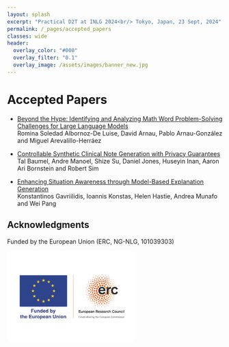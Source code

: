 ```yaml
---
layout: splash
excerpt: "Practical D2T at INLG 2024<br/> Tokyo, Japan, 23 Sept, 2024"
permalink: /_pages/accepted_papers
classes: wide
header:
  overlay_color: "#000"
  overlay_filter: "0.1"
  overlay_image: /assets/images/banner_new.jpg
---
```

 <div class="forms-container">

 <!-- <div class="forms">
    <img src="assets/images/github-logo.png">
    <a href="https://github.com/practicald2t/hackathon/">
    <p style="font-size: large">Hackathon – Github</p>
    </a>
</div> -->
</div>


# Accepted Papers

* [Beyond the Hype: Identifying and Analyzing Math Word Problem-Solving Challenges for Large Language Models](https://drive.google.com/file/d/1L1L5LsnrQprvmDUAMdJGKrYT87NupvQ0/view?usp=sharing)
<br/> Romina Soledad Albornoz-De Luise, David Arnau, Pablo Arnau-González and Miguel Arevalillo-Herráez

* [Controllable Synthetic Clinical Note Generation with Privacy Guarantees](https://drive.google.com/file/d/1U0KHbLCUv9bn20WtoGehwglFmRwlSOwC/view?usp=sharing)
<br/> Tal Baumel, Andre Manoel, Shize Su, Daniel Jones, Huseyin Inan, Aaron Ari Bornstein and Robert Sim

* [Enhancing Situation Awareness through Model-Based Explanation Generation
](https://drive.google.com/file/d/12IDFQKv_48ubx4hwx_qsH9qj_cx7hJu7/view?usp=sharing)
<br/> Konstantinos Gavriilidis, Ioannis Konstas, Helen Hastie, Andrea Munafo and Wei Pang

## Acknowledgments
<p>Funded by the European Union (ERC, NG-NLG, 101039303)</p>
<img src="/assets/images/erc.png" style="max-width: 300px;" alt="ERC">

